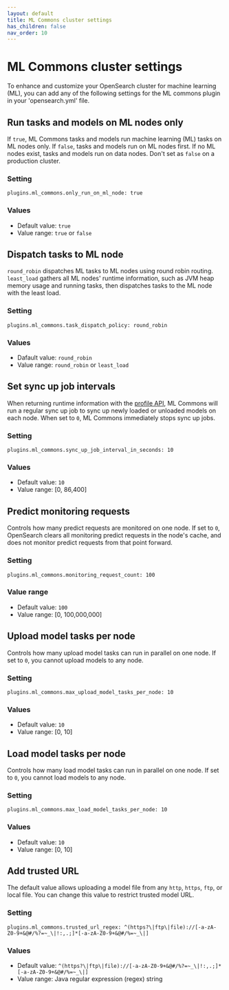 ```yaml
---
layout: default
title: ML Commons cluster settings
has_children: false
nav_order: 10
---
```


# ML Commons cluster settings

To enhance and customize your OpenSearch cluster for machine learning (ML), you can add any of the following settings for the ML commons plugin in your 'opensearch.yml' file.


## Run tasks and models on ML nodes only

If `true`, ML Commons tasks and models run machine learning (ML) tasks on ML nodes only. If `false`, tasks and models run on ML nodes first. If no ML nodes exist, tasks and models run on data nodes. Don't set as `false` on a production cluster. 

### Setting

```
plugins.ml_commons.only_run_on_ml_node: true
```

### Values

- Default value: `true`
- Value range: `true` or `false`

## Dispatch tasks to ML node 

`round_robin` dispatches ML tasks to ML nodes using round robin routing. `least_load` gathers all ML nodes' runtime information, such as JVM heap memory usage and running tasks, then dispatches tasks to the ML node with the least load.


### Setting

```
plugins.ml_commons.task_dispatch_policy: round_robin
```


### Values

- Dafault value: `round_robin`
- Value range: `round_robin` or `least_load`


## Set sync up job intervals 

When returning runtime information with the [profile API]({{site.url}}{{site.baseurl}}/ml-commons-plugin/api#profile), ML Commons will run a regular sync up job to sync up newly loaded or unloaded models on each node. When set to `0`, ML Commons immediately stops sync up jobs.

### Setting

```
plugins.ml_commons.sync_up_job_interval_in_seconds: 10
```

### Values

- Default value: `10`
- Value range: [0, 86,400]

## Predict monitoring requests

Controls how many predict requests are monitored on one node. If set to `0`, OpenSearch clears all monitoring predict requests in the node's cache, and does not monitor predict requests from that point forward.

### Setting

```
plugins.ml_commons.monitoring_request_count: 100
```

### Value range

- Default value: `100`
- Value range: [0, 100,000,000]

## Upload model tasks per node

Controls how many upload model tasks can run in parallel on one node. If set to `0`, you cannot upload models to any node.

### Setting

```
plugins.ml_commons.max_upload_model_tasks_per_node: 10
```


### Values 

- Default value: `10`
- Value range: [0, 10]


## Load model tasks per node

Controls how many load model tasks can run in parallel on one node. If set to `0`, you cannot load models to any node.

### Setting

```
plugins.ml_commons.max_load_model_tasks_per_node: 10
```

### Values 

- Default value: `10`
- Value range: [0, 10]

## Add trusted URL

The default value allows uploading a model file from any `http`, `https`, `ftp`, or local file. You can change this value to restrict trusted model URL.


### Setting

```
plugins.ml_commons.trusted_url_regex: ^(https?\|ftp\|file)://[-a-zA-Z0-9+&@#/%?=~_\|!:,.;]*[-a-zA-Z0-9+&@#/%=~_\|]
```

### Values

- Default value: `^(https?\|ftp\|file)://[-a-zA-Z0-9+&@#/%?=~_\|!:,.;]*[-a-zA-Z0-9+&@#/%=~_\|]`
- Value range: Java regular expression (regex) string
